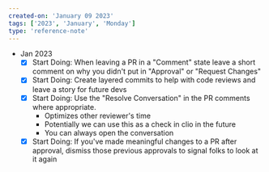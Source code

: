 ```yaml
---
created-on: 'January 09 2023'
tags: ['2023', 'January', 'Monday']
type: 'reference-note'
---
```


- Jan 2023
	- [x] Start Doing: When leaving a PR in a "Comment" state leave a short comment on why you didn't put in "Approval" or "Request Changes"
	- [x] Start Doing: Create layered commits to help with code reviews and leave a story for future devs
	- [x] Start Doing: Use the "Resolve Conversation" in the PR comments where appropriate.
		- Optimizes other reviewer's time
		- Potentially we can use this as a check in clio in the future
		- You can always open the conversation
	- [x] Start Doing: If you've made meaningful changes to a PR after approval, dismiss those previous approvals to signal folks to look at it again